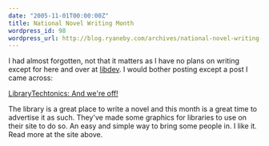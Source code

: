 ```yaml
---
date: "2005-11-01T00:00:00Z"
title: National Novel Writing Month
wordpress_id: 98
wordpress_url: http://blog.ryaneby.com/archives/national-novel-writing-month/
---
```

I had almost forgotten, not that it matters as I have no plans on writing except for here and over at <a href="http://libdev.plymouth.edu">libdev</a>. I would bother posting except a post I came across:

<a href="http://www.librarytechtonics.info/archives/2005/11/and_were_off.html">LibraryTechtonics: And we're off!</a>

The library is a great place to write a novel and this month is a great time to advertise it as such. They've made some graphics for libraries to use on their site to do so. An easy and simple way to bring some people in. I like it. Read more at the site above.
